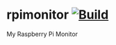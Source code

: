 # rpimonitor [![Build][Build-Status-Image]][Build-Status-URL]
My Raspberry Pi Monitor

[Build-Status-Image]:https://travis-ci.org/andreandradecosta/rpimonitor.svg?branch=master
[Build-Status-URL]: https://travis-ci.org/andreandradecosta/rpimonitor
